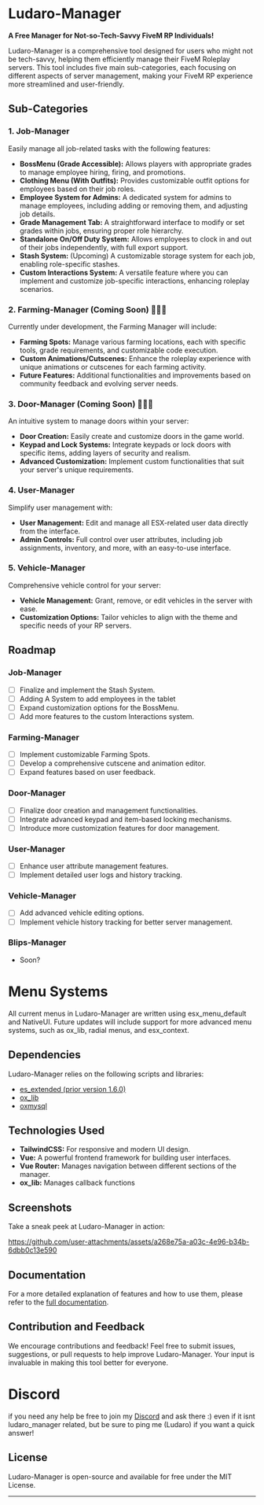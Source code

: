 # Ludaro-Manager

**A Free Manager for Not-so-Tech-Savvy FiveM RP Individuals!**

Ludaro-Manager is a comprehensive tool designed for users who might not be tech-savvy, helping them efficiently manage their FiveM Roleplay servers. This tool includes five main sub-categories, each focusing on different aspects of server management, making your FiveM RP experience more streamlined and user-friendly.

## Sub-Categories

### 1. Job-Manager
Easily manage all job-related tasks with the following features:
- **BossMenu (Grade Accessible):** Allows players with appropriate grades to manage employee hiring, firing, and promotions.
- **Clothing Menu (With Outfits):** Provides customizable outfit options for employees based on their job roles.
- **Employee System for Admins:** A dedicated system for admins to manage employees, including adding or removing them, and adjusting job details.
- **Grade Management Tab:** A straightforward interface to modify or set grades within jobs, ensuring proper role hierarchy.
- **Standalone On/Off Duty System:** Allows employees to clock in and out of their jobs independently, with full export support.
- **Stash System:** (Upcoming) A customizable storage system for each job, enabling role-specific stashes.
- **Custom Interactions System:** A versatile feature where you can implement and customize job-specific interactions, enhancing roleplay scenarios.

### 2. Farming-Manager (Coming Soon) 🚧👷‍♀️
Currently under development, the Farming Manager will include:
- **Farming Spots:** Manage various farming locations, each with specific tools, grade requirements, and customizable code execution.
- **Custom Animations/Cutscenes:** Enhance the roleplay experience with unique animations or cutscenes for each farming activity.
- **Future Features:** Additional functionalities and improvements based on community feedback and evolving server needs.

### 3. Door-Manager (Coming Soon) 🚧👷‍♀️
An intuitive system to manage doors within your server:
- **Door Creation:** Easily create and customize doors in the game world.
- **Keypad and Lock Systems:** Integrate keypads or lock doors with specific items, adding layers of security and realism.
- **Advanced Customization:** Implement custom functionalities that suit your server's unique requirements.

### 4. User-Manager
Simplify user management with:
- **User Management:** Edit and manage all ESX-related user data directly from the interface.
- **Admin Controls:** Full control over user attributes, including job assignments, inventory, and more, with an easy-to-use interface.

### 5. Vehicle-Manager
Comprehensive vehicle control for your server:
- **Vehicle Management:** Grant, remove, or edit vehicles in the server with ease.
- **Customization Options:** Tailor vehicles to align with the theme and specific needs of your RP servers.


## Roadmap

### Job-Manager
- [ ] Finalize and implement the Stash System.
- [ ] Adding A System to add employees in the tablet
- [ ] Expand customization options for the BossMenu.
- [ ] Add more features to the custom Interactions system.

### Farming-Manager
- [ ] Implement customizable Farming Spots.
- [ ] Develop a comprehensive cutscene and animation editor.
- [ ] Expand features based on user feedback.

### Door-Manager
- [ ] Finalize door creation and management functionalities.
- [ ] Integrate advanced keypad and item-based locking mechanisms.
- [ ] Introduce more customization features for door management.

### User-Manager
- [ ] Enhance user attribute management features.
- [ ] Implement detailed user logs and history tracking.

### Vehicle-Manager
- [ ] Add advanced vehicle editing options.
- [ ] Implement vehicle history tracking for better server management.

### Blips-Manager
- Soon?

# Menu Systems
All current menus in Ludaro-Manager are written using esx_menu_default and NativeUI. Future updates will include support for more advanced menu systems, such as ox_lib, radial menus, and esx_context.


## Dependencies

Ludaro-Manager relies on the following scripts and libraries:
- [es_extended (prior version 1.6.0)](https://github.com/esx-framework/esx_core)
- [ox_lib](https://github.com/overextended/ox_lib)
- [oxmysql](https://github.com/overextended/oxmysql)

## Technologies Used

- **TailwindCSS:** For responsive and modern UI design.
- **Vue:** A powerful frontend framework for building user interfaces.
- **Vue Router:** Manages navigation between different sections of the manager.
- **ox_lib:** Manages callback functions

## Screenshots

Take a sneak peek at Ludaro-Manager in action:


https://github.com/user-attachments/assets/a268e75a-a03c-4e96-b34b-6dbb0c13e590


## Documentation

For a more detailed explanation of features and how to use them, please refer to the [full documentation](https://github.com/Ludaro1024/ludaro_manager/wiki).


## Contribution and Feedback

We encourage contributions and feedback! Feel free to submit issues, suggestions, or pull requests to help improve Ludaro-Manager. Your input is invaluable in making this tool better for everyone.

# Discord 
if you need any help be free to join my [Discord](https://discord.ludaro.de) and ask there :) even if it isnt ludaro_manager related, but be sure to ping me (Ludaro) if you want a quick answer!

## License

Ludaro-Manager is open-source and available for free under the MIT License.

---
